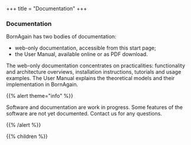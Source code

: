 +++
title = "Documentation"
+++

### Documentation

BornAgain has two bodies of documentation:

* web-only documentation, accessible from this start page;
* the User Manual, available online or as PDF download.

The web-only documentation concentrates on practicalities: functionality and architecture overviews, installation instructions, tutorials and usage examples.
The User Manual explains the theoretical models and their implementation in BornAgain.

{{% alert theme="info" %}}

Software and documentation are work in progress. Some features of the software are not yet documented. Contact us for any questions.

{{% /alert %}}

{{% children  %}}